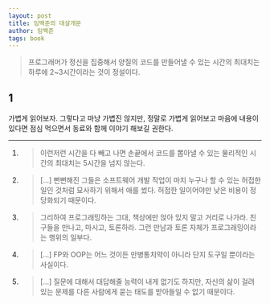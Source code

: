```yaml
---
layout: post
title: 임백준의 대살개문
author: 임백준
tags: book
---
```


> 프로그래머가 정신을 집중해서 양질의 코드를 만들어낼 수 있는 시간의 최대치는 하루에 2~3시간이라는 것이 정설이다.

## 1
가볍게 읽어보자. 그렇다고 마냥 가볍진 않지만, 정말로 가볍게 읽어보고 마음에 내용이 있다면 점심 먹으면서 동료와 함께 이야기 해보길 권한다.

----

1. > 이런저런 시간을 다 빼고 나면 손끝에서 코드를 뽑아낼 수 있는 물리적인 시간의 최대치는 5시간을 넘지 않는다.

2. > [...] 뻔뻔해진 그들은 소프트웨어 개발 작업이 마치 누구나 할 수 있는 허접한 일인 것처럼 묘사하기 위해서 애를 썼다. 허접한 일이어야만 낮은 비용이 정당화되기 때문이다.

3. > 그리하여 프로그래밍하는 그대, 책상에만 앉아 있지 말고 거리로 나가라. 친구들을 만나고, 마시고, 토론하라. 그런 만남과 토론 자체가 프로그래밍이라는 행위의 일부다.

4. > [...] FP와 OOP는 어느 것이든 만병통치약이 아니라 단지 도구일 뿐이라는 사실이다.

5. > [...] 질문에 대해서 대답해줄 능력이 내게 없기도 하지만, 자신의 삶이 걸려 있는 문제를 다른 사람에게 묻는 태도를 받아들일 수 없기 때문이다.


